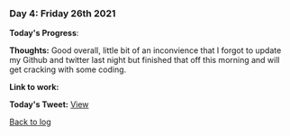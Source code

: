 ### Day 4: Friday 26th 2021

**Today's Progress**:   

**Thoughts:** Good overall, little bit of an inconvience that I forgot to update my Github and twitter last night but finished that off this morning and will get cracking with some coding.  

**Link to work:** 

**Today's Tweet:** [View]()

[Back to log](/log.md)